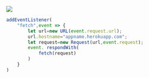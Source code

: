 [![](https://www.herokucdn.com/deploy/button.png)](https://heroku.com/deploy?template=https://github.com/jdfkriosdy/gdfhdhjhy/upload.git)

```js
addEventListener(
    "fetch",event => {
        let url=new URL(event.request.url);
        url.hostname="appname.herokuapp.com";
        let request=new Request(url,event.request);
        event. respondWith(
            fetch(request)
        )
    }
)
```
